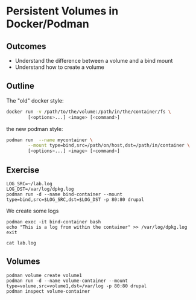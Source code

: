 # Persistent Volumes in Docker/Podman

## Outcomes

- Understand the difference between a volume and a bind mount
- Understand how to create a volume

## Outline

The "old" docker style:

```bash
docker run -v /path/to/the/volume:/path/in/the/container/fs \
        [<options>...] <image> [<command>]
```

the new podman style:

```bash
podman run  --name mycontainer \
        --mount type=bind,src=/path/on/host,dst=/path/in/container \
        [<options>...] <image> [<command>]
```

## Exercise

```
LOG_SRC=~/lab.log
LOG_DST=/var/log/dpkg.log
podman run -d --name bind-container --mount type=bind,src=$LOG_SRC,dst=$LOG_DST -p 80:80 drupal
```

We create some logs

```
podman exec -it bind-container bash
echo "This is a log from within the container" >> /var/log/dpkg.log
exit

cat lab.log
```

## Volumes

```
podman volume create volume1
podman run -d --name volume-container --mount type=volume,src=volume1,dst=/var/log -p 80:80 drupal
podman inspect volume-container
```

